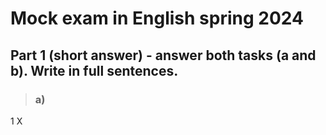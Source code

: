 # Mock exam in English spring 2024



## Part 1 (short answer) - answer both tasks (a and b). Write in full sentences.


> ### **a)**


1 X
